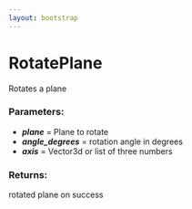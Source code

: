 ```yaml
---
layout: bootstrap
---
```


# RotatePlane

Rotates a plane
          

### Parameters:

- ***plane*** = Plane to rotate
- ***angle_degrees*** = rotation angle in degrees
- ***axis*** = Vector3d or list of three numbers
        

### Returns:


rotated plane on success
        


